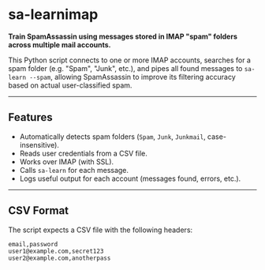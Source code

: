 # sa-learnimap

**Train SpamAssassin using messages stored in IMAP "spam" folders across multiple mail accounts.**

This Python script connects to one or more IMAP accounts, searches for a spam folder (e.g. "Spam", "Junk", etc.), and pipes all found messages to `sa-learn --spam`, allowing SpamAssassin to improve its filtering accuracy based on actual user-classified spam.

---

## Features

- Automatically detects spam folders (`Spam`, `Junk`, `Junkmail`, case-insensitive).
- Reads user credentials from a CSV file.
- Works over IMAP (with SSL).
- Calls `sa-learn` for each message.
- Logs useful output for each account (messages found, errors, etc.).

---

## CSV Format

The script expects a CSV file with the following headers:

```csv
email,password
user1@example.com,secret123
user2@example.com,anotherpass
